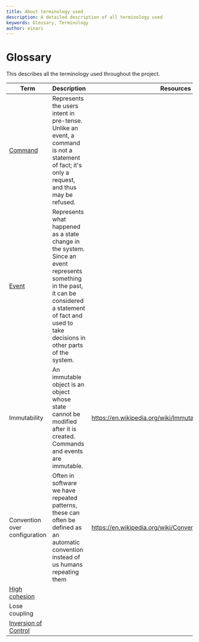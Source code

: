 ```yaml
---
title: About terminology used
description: A detailed description of all terminology used
keywords: Glossary, Terminology
author: einari
---
```

# Glossary

This describes all the terminology used throughout the project.

| Term                    | Description                                              | Resources |
| ----------------------- | -------------------------------------------------------- | --------- |
| [Command](./command.md) | Represents the users intent in pre-tense. Unlike an event, a command is not a statement of fact; it's only a request, and thus may be refused.                  |           |
| [Event](./events.md)    | Represents what happened as a state change in the system. Since an event represents something in the past, it can be considered a statement of fact and used to take decisions in other parts of the system. |           |
| Immutability            | An immutable object is an object whose state cannot be modified after it is created. Commands and events are immutable.                                                         | https://en.wikipedia.org/wiki/Immutable_object          |
| Convention over configuration | Often in software we have repeated patterns, these can often be defined as an automatic convention instead of us humans repeating them | https://en.wikipedia.org/wiki/Convention_over_configuration |
| [High cohesion](./high_cohesion.md) |                                                          |           |
| Lose coupling           |                                                          |           |
| [Inversion of Control](./inversion_of_control.md)  |                                                          |           |